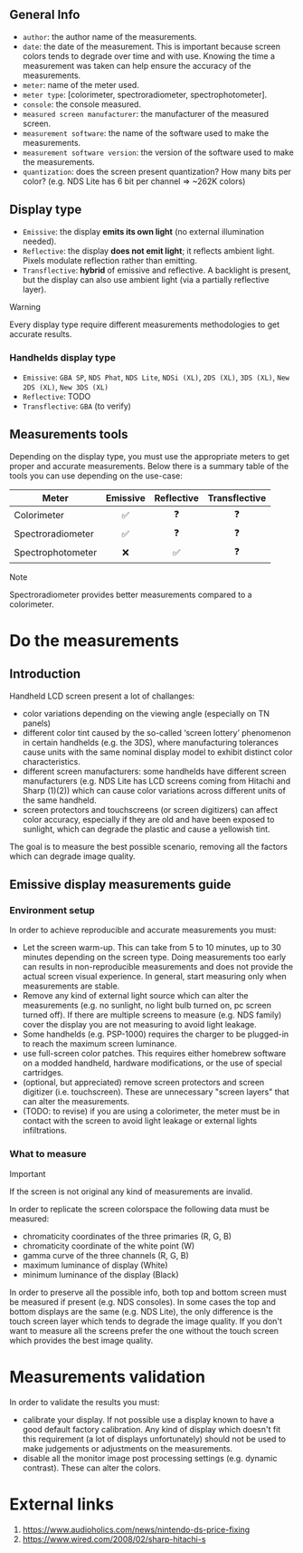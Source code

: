 ## General Info

- `author`: the author name of the measurements.
- `date`: the date of the measurement. This is important because screen colors tends to degrade over time and with use. Knowing the time a measurement was taken can help ensure the accuracy of the measurements.
- `meter`: name of the meter used.
- `meter type`: [colorimeter, spectroradiometer, spectrophotometer].
- `console`: the console measured.
- `measured screen manufacturer`: the manufacturer of the measured screen.
- `measurement software`: the name of the software used to make the measurements.
- `measurement software version`: the version of the software used to make the measurements.
- `quantization`: does the screen present quantization? How many bits per color? (e.g. NDS Lite has 6 bit per channel => ~262K colors)


## Display type
- `Emissive`: the display **emits its own light** (no external illumination needed).
- `Reflective`: the display **does not emit light**; it reflects ambient light. Pixels modulate reflection rather than emitting.
- `Transflective`: **hybrid** of emissive and reflective. A backlight is present, but the display can also use ambient light (via a partially reflective layer).

> [!WARNING]
> Every display type require different measurements methodologies to get accurate results.

### Handhelds display type

- `Emissive`: `GBA SP`, `NDS Phat`, `NDS Lite`, `NDSi (XL)`, `2DS (XL)`, `3DS (XL)`, `New 2DS (XL)`, `New 3DS (XL)`
- `Reflective`: TODO
- `Transflective`: `GBA` (to verify)

## Measurements tools

Depending on the display type, you must use the appropriate meters to get proper and accurate measurements. Below there is a summary table of the tools you can use depending on the use-case:

| Meter  | Emissive | Reflective | Transflective |
| ------------- | :-------------: | :-------------: | :-------------: |
| Colorimeter        | ✅  | ❓  | ❓ |
| Spectroradiometer  | ✅  | ❓  | ❓ |
| Spectrophotometer  | ❌  | ✅  | ❓ |

> [!NOTE]
> Spectroradiometer provides better measurements compared to a colorimeter.

# Do the measurements

## Introduction

Handheld LCD screen present a lot of challanges:
- color variations depending on the viewing angle (especially on TN panels)
- different color tint caused by the so-called ‘screen lottery’ phenomenon in certain handhelds (e.g. the 3DS), where manufacturing tolerances cause units with the same nominal display model to exhibit distinct color characteristics.
- different screen manufacturers: some handhelds have different screen manufacturers (e.g. NDS Lite has LCD screens coming from Hitachi and Sharp (1)(2)) which can cause color variations across different units of the same handheld. 
- screen protectors and touchscreens (or screen digitizers) can affect color accuracy, especially if they are old and have been exposed to sunlight, which can degrade the plastic and cause a yellowish tint.

The goal is to measure the best possible scenario, removing all the factors which can degrade image quality.

## Emissive display measurements guide

### Environment setup

In order to achieve reproducible and accurate measurements you must:
- Let the screen warm-up. This can take from 5 to 10 minutes, up to 30 minutes depending on the screen type. Doing measurements too early can results in non-reproducible measurements and does not provide the actual screen visual experience. In general, start measuring only when measurements are stable.
- Remove any kind of external light source which can alter the measurements (e.g. no sunlight, no light bulb turned on, pc screen turned off). If there are multiple screens to measure (e.g. NDS family) cover the display you are not measuring to avoid light leakage.
- Some handhelds (e.g. PSP-1000) requires the charger to be plugged-in to reach the maximum screen luminance.
- use full-screen color patches. This requires either homebrew software on a modded handheld, hardware modifications, or the use of special cartridges.
- (optional, but appreciated) remove screen protectors and screen digitizer (i.e. touchscreen). These are unnecessary "screen layers" that can alter the measurements.
- (TODO: to revise) if you are using a colorimeter, the meter must be in contact with the screen to avoid light leakage or external lights infiltrations.

### What to measure

> [!IMPORTANT]
> If the screen is not original any kind of measurements are invalid.

In order to replicate the screen colorspace the following data must be measured:
- chromaticity coordinates of the three primaries (R, G, B)
- chromaticity coordinate of the white point (W)
- gamma curve of the three channels (R, G, B)
- maximum luminance of display (White)
- minimum luminance of the display (Black)

In order to preserve all the possible info, both top and bottom screen must be measured if present (e.g. NDS consoles). In some cases the top and bottom displays are the same (e.g. NDS Lite), the only difference is the touch screen layer which tends to degrade the image quality. If you don't want to measure all the screens prefer the one without the touch screen which provides the best image quality. 

# Measurements validation

In order to validate the results you must:
- calibrate your display. If not possible use a display known to have a good default factory calibration. Any kind of display which doesn't fit this requirement (a lot of displays unfortunately) should not be used to make judgements or adjustments on the measurements.
- disable all the monitor image post processing settings (e.g. dynamic contrast). These can alter the colors.

# External links

1. https://www.audioholics.com/news/nintendo-ds-price-fixing
2. https://www.wired.com/2008/02/sharp-hitachi-s

  
